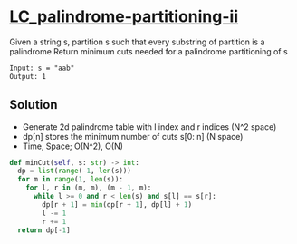 # [LC_palindrome-partitioning-ii](https://leetcode.com/problems/palindrome-partitioning-ii)

Given a string s, partition s such that every substring of partition is a palindrome
Return minimum cuts needed for a palindrome partitioning of s

```txt
Input: s = "aab"
Output: 1
```

## Solution

* Generate 2d palindrome table with l index and r indices (N^2 space)
* dp[n] stores the minimum number of cuts s[0: n] (N space)
* Time, Space; O(N^2), O(N)

```py
def minCut(self, s: str) -> int:
  dp = list(range(-1, len(s)))
  for m in range(1, len(s)):
    for l, r in (m, m), (m - 1, m):
      while l >= 0 and r < len(s) and s[l] == s[r]:
        dp[r + 1] = min(dp[r + 1], dp[l] + 1)
        l -= 1
        r += 1
  return dp[-1]
```
